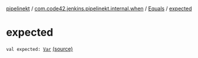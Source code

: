[pipelinekt](../../index.md) / [com.code42.jenkins.pipelinekt.internal.when](../index.md) / [Equals](index.md) / [expected](./expected.md)

# expected

`val expected: `[`Var`](../../com.code42.jenkins.pipelinekt.core.vars/-var/index.md) [(source)](https://github.com/code42/pipelinekt/tree/master/internal/src/main/kotlin/com/code42/jenkins/pipelinekt/internal/when/Equals.kt#L7)